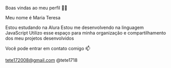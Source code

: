 Boas vindas ao meu perfil 💙💙

Meu nome é Maria Teresa 


Estou estudando na Alura
Estou me desenvolvendo na linguagem JavaScript
Utilizo esse espaço para minha organização e compartilhamento dos meu projetos desenvolvidos


Você pode entrar em contato comigo 📫

tete172008@gmail.com
@tete1718
